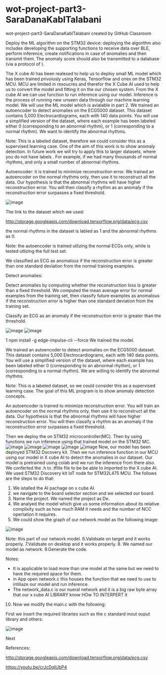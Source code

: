 # wot-project-part3-SaraDanaKablTalabani
wot-project-part3-SaraDanaKablTalabani created by GitHub Classroom

Deploy the ML algorithm on the STM32 device: deploying the algorithm also includes developing the supporting
functions to receive data over BLE, perform inference, create notifications in case of anomalies and then
transmit them. The anomaly score should also be transmitted to a database (via a protocol of ).

The X cube AI has been realesed to help us to deploy small ML model which has been trained privoiusly using Keras, Tensorflow and onex on the STM32 MCU. MCU are limited in resoucres and therefor the X Cube AI used to help us to convert the model and fitting it on the our chosen system. From the X cube AI we can use function to run inference using our model.
Inference is the process of running new unseen data through our machine learning model.
We will use the ML model which is avialable in part 2. We trained an autoencoder to detect anomalies on the ECG5000 dataset. This dataset contains 5,000 Electrocardiograms, each with 140 data points. You will use a simplified version of the dataset, where each example has been labeled either 0 (corresponding to an abnormal rhythm), or 1 (corresponding to a normal rhythm). We want to identify the abnormal rhythms.

Note: This is a labeled dataset, therefore we could consider this as a supervised learning case. One of the aim of this work is to show anomaly detection. In future work we will try to apply this to larger datasets, where you do not have labels . For example, if we had many thousands of normal rhythms, and only a small number of abnormal rhythms.

Autoencoder: it is trained to minimize reconstruction error. We trained an autoencoder on the normal rhythms only, then use it to reconstruct all the data. Our hypothesis is that the abnormal rhythms will have higher reconstruction error. You will then classify a rhythm as an anomaly if the reconstruction error surpasses a fixed threshold. 

![image](https://user-images.githubusercontent.com/101463904/186467538-38f21c8e-2c1d-4286-a187-511eaffae21a.png)


The link to the dataset which we used:

http://storage.googleapis.com/download.tensorflow.org/data/ecg.csv

the normal rhythms in the dataset is labled as 1 and the abnormal rhythms as 0. 

Note: the autoencoder is trained utlizing the normal ECGs only, while is tested utlizing the full test set.

We classified an ECG as anomalous if the reconstruction error is greater than one standard deviation from the normal training examples.

Detect anomalies:

Detect anomalies by computing whether the reconstruction loss is greater than a fixed threshold. We computed the mean average error for normal examples from the training set, then classify future examples as anomalous if the reconstruction error is higher than one standard deviation from the training set.

Classify an ECG as an anomaly if the reconstruction error is greater than the threshold.

![image](https://user-images.githubusercontent.com/101463904/186529502-81b679a3-c5a8-4c67-88dc-ddf8a073b0f6.png)
![image](https://user-images.githubusercontent.com/101463904/186530901-f4f4f3ad-1ba5-436b-b373-32fcc1880c07.png)



1 npm install -g edge-impulse-cli --force
We trained the model.

We trained an autoencoder to detect anomalies on the ECG5000 dataset. This dataset contains 5,000 Electrocardiograms, each with 140 data points. You will use a simplified version of the dataset, where each example has been labeled either 0 (corresponding to an abnormal rhythm), or 1 (corresponding to a normal rhythm). We are willing to identify the abnormal rhythms.

Note: This is a labeled dataset, so we could consider this as a supervised learning case. The goal of this ML program is to show anomaly detection concepts.

An autoencoder is trained to minimize reconstruction error. You will train an autoencoder on the normal rhythms only, then use it to reconstruct all the data. Our hypothesis is that the abnormal rhythms will have higher reconstruction error. You will then classify a rhythm as an anomaly if the reconstruction error surpasses a fixed threshold.

Then we deploy the on STM32 microcontroller(MC).
Then by using functions we run inference using that trained model on the STM32 MC.
![image](https://user-images.githubusercontent.com/101463904/184451368-f0c676d0-1019-494b-8246-38243d0ab6c7.png)
![image](https://user-images.githubusercontent.com/101463904/184451968-0189a96a-4da4-4da5-beee-3abb4acad278.png)
![image](https://user-images.githubusercontent.com/101463904/184452475-619767ad-23b0-41b0-bc7d-c298486835ef.png)
![image](https://user-images.githubusercontent.com/101463904/184452555-0da91982-4a07-4cbf-868d-657bfef5e45c.png)
![image](https://user-images.githubusercontent.com/101463904/184453216-5928d356-14ca-45dc-8d3a-efb1faffdd48.png)
Now, our model has been deployed STM32 Dscovery kit. Then we run inference function in our MCU using our model in X cube AI to detect the anomalies in our dataset. Our model is pretrained using colab and we run the inference from there also. We conferted the .h to .tflite file to be be able to imported to the X cube AI. We used STM32 Discovery kit IoT node for STM32L475 MCU.
The follows are the steps to do that: 
1. We istalled the AI pachage on x cube AI.
2. we navigate to the board selector section and we selected our board.
3. Name the project. We named the project as De.
4. We analyed the model which give us some information about its relative complixity such as how much RAM it needs and the number of NCC opertation it requires.
5. We could show the graph of our network model as the following image:


![image](https://user-images.githubusercontent.com/101463904/187089188-a8c1eb17-560c-4656-ba95-1f011494987c.png)

Note: this part of our network model.
6.Validsate on target and it works properly.
7.Validsate on desktop and it works properly.
8. We named our model as network.
9.Generate the code.

Notes:
- It is applicable to load more than one model at the same but we need to have the required space for them.
- in App open network.c this houses the function that we need to use to intiliaze our model and run inference.
- The network_data.c is our nueral network and it is a big raw byte array that our x cube AI LIBRARY know HOw TO INTERPERT it

10. Now we modify the main.c with the following:

First we insert the required libraries such as the c standard inout ouput library and others:

![image](https://user-images.githubusercontent.com/101463904/187090367-79e46f04-2876-46ff-b9bc-586f4406e893.png)

Next 



       

 

References:

http://storage.googleapis.com/download.tensorflow.org/data/ecg.csv

https://youtu.be/crJcDqIUbP4


